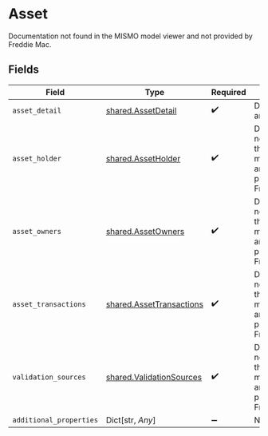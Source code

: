 # Asset

Documentation not found in the MISMO model viewer and not provided by Freddie Mac.


## Fields

| Field                                                                              | Type                                                                               | Required                                                                           | Description                                                                        |
| ---------------------------------------------------------------------------------- | ---------------------------------------------------------------------------------- | ---------------------------------------------------------------------------------- | ---------------------------------------------------------------------------------- |
| `asset_detail`                                                                     | [shared.AssetDetail](../../models/shared/assetdetail.md)                           | :heavy_check_mark:                                                                 | Details about an asset.                                                            |
| `asset_holder`                                                                     | [shared.AssetHolder](../../models/shared/assetholder.md)                           | :heavy_check_mark:                                                                 | Documentation not found in the MISMO model viewer and not provided by Freddie Mac. |
| `asset_owners`                                                                     | [shared.AssetOwners](../../models/shared/assetowners.md)                           | :heavy_check_mark:                                                                 | Documentation not found in the MISMO model viewer and not provided by Freddie Mac. |
| `asset_transactions`                                                               | [shared.AssetTransactions](../../models/shared/assettransactions.md)               | :heavy_check_mark:                                                                 | Documentation not found in the MISMO model viewer and not provided by Freddie Mac. |
| `validation_sources`                                                               | [shared.ValidationSources](../../models/shared/validationsources.md)               | :heavy_check_mark:                                                                 | Documentation not found in the MISMO model viewer and not provided by Freddie Mac. |
| `additional_properties`                                                            | Dict[str, *Any*]                                                                   | :heavy_minus_sign:                                                                 | N/A                                                                                |